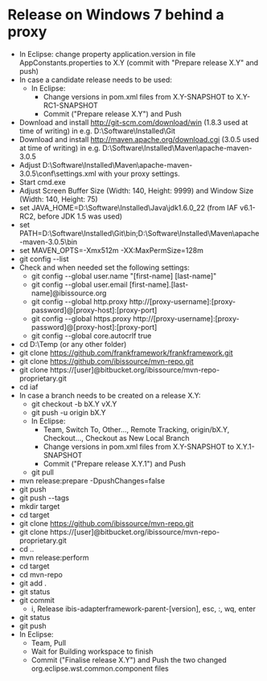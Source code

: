 Release on Windows 7 behind a proxy
===================================

- In Eclipse: change property application.version in file AppConstants.properties to X.Y (commit with "Prepare release X.Y" and push)
- In case a candidate release needs to be used:
    - In Eclipse:
        - Change versions in pom.xml files from X.Y-SNAPSHOT to X.Y-RC1-SNAPSHOT
        - Commit ("Prepare release X.Y") and Push
- Download and install http://git-scm.com/download/win (1.8.3 used at time of
  writing) in e.g. D:\Software\Installed\Git
- Download and install http://maven.apache.org/download.cgi (3.0.5 used at time
 of writing) in e.g. D:\Software\Installed\Maven\apache-maven-3.0.5
- Adjust D:\Software\Installed\Maven\apache-maven-3.0.5\conf\settings.xml with
  your proxy settings.
- Start cmd.exe
- Adjust Screen Buffer Size (Width: 140, Height: 9999) and Window Size
  (Width: 140, Height: 75)
- set JAVA_HOME=D:\Software\Installed\Java\jdk1.6.0_22 (from IAF v6.1-RC2, before JDK 1.5 was used)
- set PATH=D:\Software\Installed\Git\bin\;D:\Software\Installed\Maven\apache-maven-3.0.5\bin
- set MAVEN_OPTS=-Xmx512m -XX:MaxPermSize=128m
- git config --list
- Check and when needed set the following settings:
    - git config --global user.name "[first-name] [last-name]"
    - git config --global user.email [first-name].[last-name]@ibissource.org
    - git config --global http.proxy http://[proxy-username]:[proxy-password]@[proxy-host]:[proxy-port]
    - git config --global https.proxy http://[proxy-username]:[proxy-password]@[proxy-host]:[proxy-port]
    - git config --global core.autocrlf true
- cd D:\Temp (or any other folder)
- git clone https://github.com/frankframework/frankframework.git
- git clone https://github.com/ibissource/mvn-repo.git
- git clone https://[user]@bitbucket.org/ibissource/mvn-repo-proprietary.git
- cd iaf
- In case a branch needs to be created on a release X.Y:
    - git checkout -b bX.Y vX.Y
    - git push -u origin bX.Y
    - In Eclipse:
        - Team, Switch To, Other..., Remote Tracking, origin/bX.Y, Checkout...,
          Checkout as New Local Branch
        - Change versions in pom.xml files from X.Y-SNAPSHOT to X.Y.1-SNAPSHOT
        - Commit ("Prepare release X.Y.1") and Push
    - git pull
- mvn release:prepare -DpushChanges=false
- git push
- git push --tags
- mkdir target
- cd target
- git clone https://github.com/ibissource/mvn-repo.git
- git clone https://[user]@bitbucket.org/ibissource/mvn-repo-proprietary.git
- cd ..
- mvn release:perform
- cd target
- cd mvn-repo
- git add .
- git status
- git commit
    - i, Release ibis-adapterframework-parent-[version], esc, :, wq, enter
- git status
- git push
- In Eclipse:
  - Team, Pull
  - Wait for Building workspace to finish
  - Commit ("Finalise release X.Y") and Push the two changed org.eclipse.wst.common.component files
